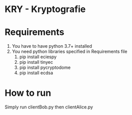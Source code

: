 # KRY - Kryptografie

# Requirements

1. You have to have python 3.7+ installed
2. You need python libraries specified in Requirements file
   1. pip install eciespy
   2. pip install tinyec
   3. pip install pycryptodome
   4. pip install ecdsa

# How to run

Simply run clientBob.py then clientAlice.py
